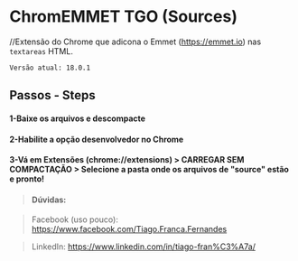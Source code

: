 # ChromEMMET TGO (Sources)

//Extensão do Chrome que adicona o Emmet (https://emmet.io) nas ```textareas``` HTML.


```
Versão atual: 18.0.1
```

## Passos - Steps
#### 1-Baixe os arquivos e descompacte


#### 2-Habilite a opção desenvolvedor no Chrome


#### 3-Vá em Extensões (chrome://extensions) > CARREGAR SEM COMPACTAÇÃO > Selecione a pasta onde os arquivos de "source" estão e pronto!


> #### Dúvidas:

> Facebook (uso pouco): https://www.facebook.com/Tiago.Franca.Fernandes

> LinkedIn:             https://www.linkedin.com/in/tiago-fran%C3%A7a/
